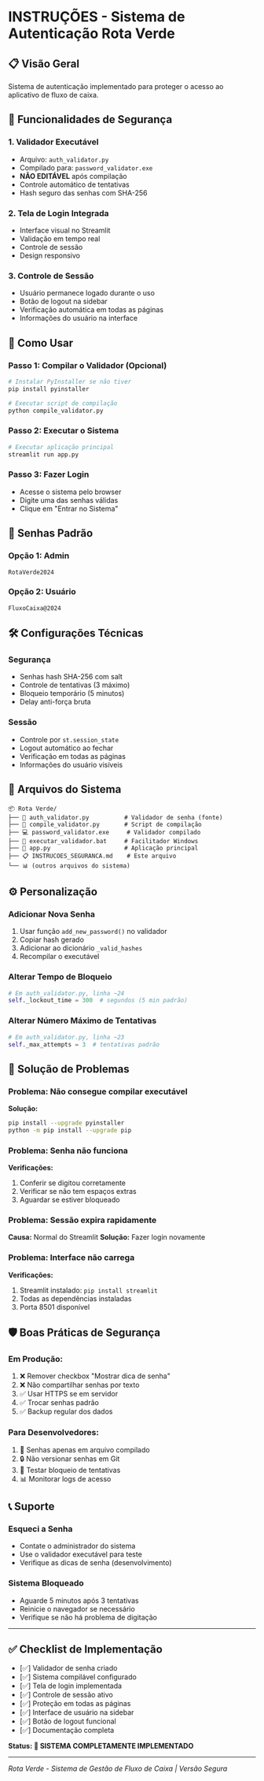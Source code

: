 # INSTRUÇÕES - Sistema de Autenticação Rota Verde

## 📋 Visão Geral
Sistema de autenticação implementado para proteger o acesso ao aplicativo de fluxo de caixa.

## 🔐 Funcionalidades de Segurança

### 1. **Validador Executável**
- Arquivo: `auth_validator.py`
- Compilado para: `password_validator.exe`
- **NÃO EDITÁVEL** após compilação
- Controle automático de tentativas
- Hash seguro das senhas com SHA-256

### 2. **Tela de Login Integrada**
- Interface visual no Streamlit
- Validação em tempo real
- Controle de sessão
- Design responsivo

### 3. **Controle de Sessão**
- Usuário permanece logado durante o uso
- Botão de logout na sidebar
- Verificação automática em todas as páginas
- Informações do usuário na interface

## 🚀 Como Usar

### **Passo 1: Compilar o Validador (Opcional)**
```bash
# Instalar PyInstaller se não tiver
pip install pyinstaller

# Executar script de compilação
python compile_validator.py
```

### **Passo 2: Executar o Sistema**
```bash
# Executar aplicação principal
streamlit run app.py
```

### **Passo 3: Fazer Login**
- Acesse o sistema pelo browser
- Digite uma das senhas válidas
- Clique em "Entrar no Sistema"

## 🔑 Senhas Padrão

### **Opção 1: Admin**
```
RotaVerde2024
```

### **Opção 2: Usuário**
```
FluxoCaixa@2024
```

## 🛠️ Configurações Técnicas

### **Segurança**
- Senhas hash SHA-256 com salt
- Controle de tentativas (3 máximo)
- Bloqueio temporário (5 minutos)
- Delay anti-força bruta

### **Sessão**
- Controle por `st.session_state`
- Logout automático ao fechar
- Verificação em todas as páginas
- Informações do usuário visíveis

## 📁 Arquivos do Sistema

```
📦 Rota Verde/
├── 🔐 auth_validator.py          # Validador de senha (fonte)
├── 🔧 compile_validator.py       # Script de compilação
├── 💻 password_validator.exe     # Validador compilado
├── 🚀 executar_validador.bat     # Facilitador Windows
├── 📱 app.py                     # Aplicação principal
├── 📋 INSTRUCOES_SEGURANCA.md    # Este arquivo
└── 📊 (outros arquivos do sistema)
```

## ⚙️ Personalização

### **Adicionar Nova Senha**
1. Usar função `add_new_password()` no validador
2. Copiar hash gerado
3. Adicionar ao dicionário `_valid_hashes`
4. Recompilar o executável

### **Alterar Tempo de Bloqueio**
```python
# Em auth_validator.py, linha ~24
self._lockout_time = 300  # segundos (5 min padrão)
```

### **Alterar Número Máximo de Tentativas**
```python
# Em auth_validator.py, linha ~23
self._max_attempts = 3  # tentativas padrão
```

## 🔧 Solução de Problemas

### **Problema: Não consegue compilar executável**
**Solução:**
```bash
pip install --upgrade pyinstaller
python -m pip install --upgrade pip
```

### **Problema: Senha não funciona**
**Verificações:**
1. Conferir se digitou corretamente
2. Verificar se não tem espaços extras
3. Aguardar se estiver bloqueado

### **Problema: Sessão expira rapidamente**
**Causa:** Normal do Streamlit
**Solução:** Fazer login novamente

### **Problema: Interface não carrega**
**Verificações:**
1. Streamlit instalado: `pip install streamlit`
2. Todas as dependências instaladas
3. Porta 8501 disponível

## 🛡️ Boas Práticas de Segurança

### **Em Produção:**
1. ❌ Remover checkbox "Mostrar dica de senha"
2. ❌ Não compartilhar senhas por texto
3. ✅ Usar HTTPS se em servidor
4. ✅ Trocar senhas padrão
5. ✅ Backup regular dos dados

### **Para Desenvolvedores:**
1. 📝 Senhas apenas em arquivo compilado
2. 🔒 Não versionar senhas em Git
3. 🧪 Testar bloqueio de tentativas
4. 📊 Monitorar logs de acesso

## 📞 Suporte

### **Esqueci a Senha**
- Contate o administrador do sistema
- Use o validador executável para teste
- Verifique as dicas de senha (desenvolvimento)

### **Sistema Bloqueado**
- Aguarde 5 minutos após 3 tentativas
- Reinicie o navegador se necessário
- Verifique se não há problema de digitação

---

## ✅ Checklist de Implementação

- [✅] Validador de senha criado
- [✅] Sistema compilável configurado  
- [✅] Tela de login implementada
- [✅] Controle de sessão ativo
- [✅] Proteção em todas as páginas
- [✅] Interface de usuário na sidebar
- [✅] Botão de logout funcional
- [✅] Documentação completa

**Status: 🎉 SISTEMA COMPLETAMENTE IMPLEMENTADO**

---
*Rota Verde - Sistema de Gestão de Fluxo de Caixa | Versão Segura*